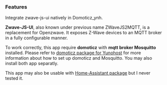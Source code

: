 
### Features

Integrate zwave-js-ui natively in Domoticz_ynh.

**Zwave-JS-UI**, also known under previous name ZWaveJS2MQTT, is a replacement for Openzwave. It exposes Z-Wave devices to an MQTT broker in a fully configurable manner.

To work correctly, this app require **domoticz** with **mqtt broker Mosquitto** installed. Please refer to [domoticz package for Yunohost](https://github.com/YunoHost-Apps/domoticz_ynh) for more information about how to set up domoticz and Mosquitto.
You may also install both app separatly.

This app may also be usable with [Home-Assistant package](https://github.com/YunoHost-Apps/homeassistant_ynh) but I never tested it.